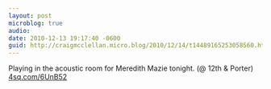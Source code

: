 ```yaml
---
layout: post
microblog: true
audio: 
date: 2010-12-13 19:17:40 -0600
guid: http://craigmcclellan.micro.blog/2010/12/14/t14489165253058560.html
---
```

Playing in the acoustic room for Meredith Mazie tonight. (@ 12th &amp; Porter) [4sq.com/6UnB52](http://4sq.com/6UnB52)
